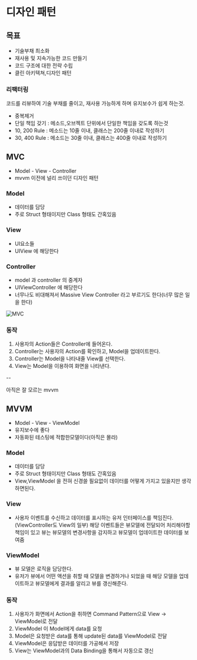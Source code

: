 # 디자인 패턴

## 목표
* 기술부채 최소화
* 재사용 및 지속가능한 코드 만들기
* 코드 구조에 대한 전략 수립
* 클린 아키텍쳐,디자인 패턴

### 리팩터링 
 코드를 리뷰하여 기술 부채를 줄이고, 재사용 가능하게 하며 유지보수가 쉽게 하는것.

 * 중복제거
 * 단일 책임 갖기 : 메소드,오브젝트 단위에서 단일한 책임을 갖도록 하는것
 * 10, 200 Rule : 메소드는 10줄 이내, 클래스는 200줄 이내로 작성하기
 * 30, 400 Rule : 메소드는 30줄 이내, 클래스는 400줄 이내로 작성하기
 
## MVC
* Model - View - Controller
* mvvm 이전에 널리 쓰이던 디자인 패턴
 

### Model
* 데이터를 담당
* 주로 Struct 형태이지만 Class 형태도 간혹있음

### View
* UI요소들
* UIView 에 해당한다

### Controller
* model 과 controller 의 중계자
* UIViewController 에 해당한다
* 너무나도 비대해져서 Massive View Controller 라고 부르기도 한다(너무 많은 일을 한다)

![MVC](https://github.com/kinest1997/Kindergarten/blob/main/images/MVC.png?raw=true)

### 동작
1. 사용자의 Action들은 Controller에 들어온다.
2. Controller는 사용자의 Action를 확인하고, Model을 업데이트한다.
3. Controller는 Model을 나타내줄 View를 선택한다.
4. View는 Model을 이용하여 화면을 나타낸다.

--

아직은 잘 모르는 mvvm

## MVVM

* Model - View - ViewModel
* 유지보수에 좋다
* 자동화된 테스팅에 적합한모델이다(아직은 몰라)


### Model
* 데이터를 담당 
* 주로 Struct 형태이지만 Class 형태도 간혹있음
* View,ViewModel 을 전혀 신경쓸 필요없이 데이터를 어떻게 가지고 있을지만 생각하면된다.

### View
* 사용자 이벤트를 수신하고 데이터를 표시하는 유저 인터페이스를 책임진다.
(ViewController도 View의 일부)
해당 이벤트들은 뷰모델에 전달되어 처리해야할 책임이 있고 뷰는 뷰모델의 변경사항을 감지하고 뷰모델이 업데이트한 데이터를 보여줌


### ViewModel
* 뷰 모델은 로직을 담당한다.
* 유저가 뷰에서 어떤 액션을 취할 때 모델을 변경하거나 되었을 때 해당 모델을 업데이트하고 뷰모델에게 결과를 알리고 뷰를 갱신해준다. 


### 동작
1. 사용자가 화면에서 Action을 취하면 Command Pattern으로 View → ViewModel로 전달
2. ViewModel 이 Model에게 data를 요청
3. Model은 요청받은 data를 통해 update된 data를 ViewModel로 전달
4. ViewModel은 응답받은 데이터를 가공해서 저장
5. View는 ViewModel과의 Data Binding을 통해서 자동으로 갱신





